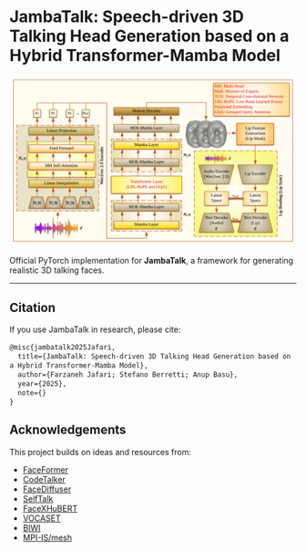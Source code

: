 # JambaTalk: Speech-driven 3D Talking Head Generation based on a Hybrid Transformer-Mamba Model
![Jambatalk release](./JambaTalk_Architecture.png)



Official PyTorch implementation for **JambaTalk**, a framework for generating realistic 3D talking faces.

---

## **Citation**
If you use JambaTalk in research, please cite:

```
@misc{jambatalk2025Jafari,
  title={JambaTalk: Speech-driven 3D Talking Head Generation based on a Hybrid Transformer-Mamba Model},
  author={Farzaneh Jafari; Stefano Berretti; Anup Basu},
  year={2025},
  note={}
}
```

## **Acknowledgements**
This project builds on ideas and resources from:
- [FaceFormer](https://github.com/EvelynFan/FaceFormer)
- [CodeTalker](https://github.com/Doubiiu/CodeTalker)
- [FaceDiffuser](https://github.com/uuembodiedsocialai/FaceDiffuser)
- [SelfTalk](https://github.com/psyai-net/SelfTalk_release/tree/main)
- [FaceXHuBERT](https://github.com/galib360/FaceXHuBERT)
- [VOCASET](https://voca.is.tue.mpg.de/)
- [BIWI](https://github.com/Doubiiu/CodeTalker/blob/main/BIWI/README.md)
- [MPI-IS/mesh](https://github.com/MPI-IS/mesh)
